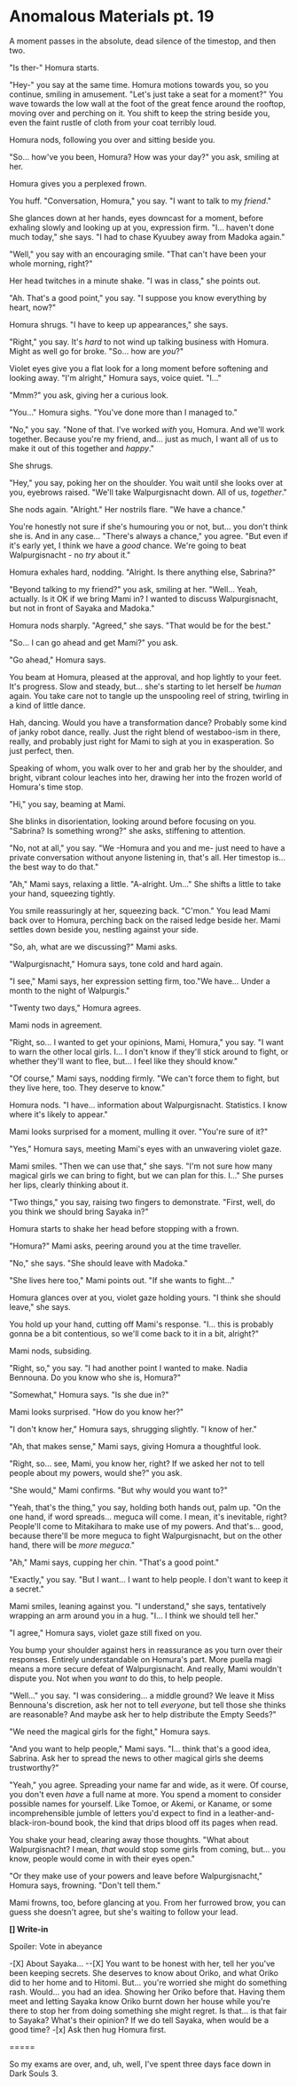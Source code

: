# Anomalous Materials pt. 19

A moment passes in the absolute, dead silence of the timestop, and then two.

"Is ther-" Homura starts.

"Hey-" you say at the same time. Homura motions towards you, so you continue, smiling in amusement. "Let's just take a seat for a moment?" You wave towards the low wall at the foot of the great fence around the rooftop, moving over and perching on it. You shift to keep the string beside you, even the faint rustle of cloth from your coat terribly loud.

Homura nods, following you over and sitting beside you.

"So... how've you been, Homura? How was your day?" you ask, smiling at her.

Homura gives you a perplexed frown.

You huff. "Conversation, Homura," you say. "I want to talk to my *friend*."

She glances down at her hands, eyes downcast for a moment, before exhaling slowly and looking up at you, expression firm. "I... haven't done much today," she says. "I had to chase Kyuubey away from Madoka again."

"Well," you say with an encouraging smile. "That can't have been your whole morning, right?"

Her head twitches in a minute shake. "I was in class," she points out.

"Ah. That's a good point," you say. "I suppose you know everything by heart, now?"

Homura shrugs. "I have to keep up appearances," she says.

"Right," you say. It's *hard* to not wind up talking business with Homura. Might as well go for broke. "So... how are *you*?"

Violet eyes give you a flat look for a long moment before softening and looking away. "I'm alright," Homura says, voice quiet. "I..."

"Mmm?" you ask, giving her a curious look.

"You..." Homura sighs. "You've done more than I managed to."

"No," you say. "None of that. I've worked *with* you, Homura. And we'll work together. Because you're my friend, and... just as much, I want all of us to make it out of this together and *happy*."

She shrugs.

"Hey," you say, poking her on the shoulder. You wait until she looks over at you, eyebrows raised. "We'll take Walpurgisnacht down. All of us, *together*."

She nods again. "Alright." Her nostrils flare. "We have a chance."

You're honestly not sure if she's humouring you or not, but... you don't think she is. And in any case... "There's always a chance," you agree. "But even if it's early yet, I think we have a *good* chance. We're going to beat Walpurgisnacht - no *try* about it."

Homura exhales hard, nodding. "Alright. Is there anything else, Sabrina?"

"Beyond talking to my friend?" you ask, smiling at her. "Well... Yeah, actually. Is it OK if we bring Mami in? I wanted to discuss Walpurgisnacht, but not in front of Sayaka and Madoka."

Homura nods sharply. "Agreed," she says. "That would be for the best."

"So... I can go ahead and get Mami?" you ask.

"Go ahead," Homura says.

You beam at Homura, pleased at the approval, and hop lightly to your feet. It's progress. Slow and steady, but... she's starting to let herself be *human* again. You take care not to tangle up the unspooling reel of string, twirling in a kind of little dance.

Hah, dancing. Would you have a transformation dance? Probably some kind of janky robot dance, really. Just the right blend of westaboo-ism in there, really, and probably just right for Mami to sigh at you in exasperation. So just perfect, then.

Speaking of whom, you walk over to her and grab her by the shoulder, and bright, vibrant colour leaches into her, drawing her into the frozen world of Homura's time stop.

"Hi," you say, beaming at Mami.

She blinks in disorientation, looking around before focusing on you. "Sabrina? Is something wrong?" she asks, stiffening to attention.

"No, not at all," you say. "We -Homura and you and me- just need to have a private conversation without anyone listening in, that's all. Her timestop is... the best way to do that."

"Ah," Mami says, relaxing a little. "A-alright. Um..." She shifts a little to take your hand, squeezing tightly.

You smile reassuringly at her, squeezing back. "C'mon." You lead Mami back over to Homura, perching back on the raised ledge beside her. Mami settles down beside you, nestling against your side.

"So, ah, what are we discussing?" Mami asks.

"Walpurgisnacht," Homura says, tone cold and hard again.

"I see," Mami says, her expression setting firm, too."We have... Under a month to the night of Walpurgis."

"Twenty two days," Homura agrees.

Mami nods in agreement.

"Right, so... I wanted to get your opinions, Mami, Homura," you say. "I want to warn the other local girls. I... I don't know if they'll stick around to fight, or whether they'll want to flee, but... I feel like they should know."

"Of course," Mami says, nodding firmly. "We can't force them to fight, but they live here, too. They deserve to know."

Homura nods. "I have... information about Walpurgisnacht. Statistics. I know where it's likely to appear."

Mami looks surprised for a moment, mulling it over. "You're sure of it?"

"Yes," Homura says, meeting Mami's eyes with an unwavering violet gaze.

Mami smiles. "Then we can use that," she says. "I'm not sure how many magical girls we can bring to fight, but we can plan for this. I..." She purses her lips, clearly thinking about it.

"Two things," you say, raising two fingers to demonstrate. "First, well, do you think we should bring Sayaka in?"

Homura starts to shake her head before stopping with a frown.

"Homura?" Mami asks, peering around you at the time traveller.

"No," she says. "She should leave with Madoka."

"She lives here too," Mami points out. "If she wants to fight..."

Homura glances over at you, violet gaze holding yours. "I think she should leave," she says.

You hold up your hand, cutting off Mami's response. "I... this is probably gonna be a bit contentious, so we'll come back to it in a bit, alright?"

Mami nods, subsiding.

"Right, so," you say. "I had another point I wanted to make. Nadia Bennouna. Do you know who she is, Homura?"

"Somewhat," Homura says. "Is she due in?"

Mami looks surprised. "How do you know her?"

"I don't know her," Homura says, shrugging slightly. "I know of her."

"Ah, that makes sense," Mami says, giving Homura a thoughtful look.

"Right, so... see, Mami, you know her, right? If we asked her not to tell people about my powers, would she?" you ask.

"She would," Mami confirms. "But why would you want to?"

"Yeah, that's the thing," you say, holding both hands out, palm up. "On the one hand, if word spreads... meguca will come. I mean, it's inevitable, right? People'll come to Mitakihara to make use of my powers. And that's... good, because there'll be more meguca to fight Walpurgisnacht, but on the other hand, there will be *more meguca*."

"Ah," Mami says, cupping her chin. "That's a good point."

"Exactly," you say. "But I want... I want to help people. I don't want to keep it a secret."

Mami smiles, leaning against you. "I understand," she says, tentatively wrapping an arm around you in a hug. "I... I think we should tell her."

"I agree," Homura says, violet gaze still fixed on you.

You bump your shoulder against hers in reassurance as you turn over their responses. Entirely understandable on Homura's part. More puella magi means a more secure defeat of Walpurgisnacht. And really, Mami wouldn't dispute you. Not when you *want* to do this, to help people.

"Well..." you say. "I was considering... a middle ground? We leave it Miss Bennouna's discretion, ask her not to tell *everyone*, but tell those she thinks are reasonable? And maybe ask her to help distribute the Empty Seeds?"

"We need the magical girls for the fight," Homura says.

"And you want to help people," Mami says. "I... think that's a good idea, Sabrina. Ask her to spread the news to other magical girls she deems trustworthy?"

"Yeah," you agree. Spreading your name far and wide, as it were. Of course, you don't even *have* a full name at more. You spend a moment to consider possible names for yourself. Like Tomoe, or Akemi, or Kaname, or some incomprehensible jumble of letters you'd expect to find in a leather-and-black-iron-bound book, the kind that drips blood off its pages when read.

You shake your head, clearing away those thoughts. "What about Walpurgisnacht? I mean, *that* would stop some girls from coming, but... you know, people would come in with their eyes open."

"Or they make use of your powers and leave before Walpurgisnacht," Homura says, frowning. "Don't tell them."

Mami frowns, too, before glancing at you. From her furrowed brow, you can guess she doesn't agree, but she's waiting to follow your lead.

**\[] Write-in**

Spoiler: Vote in abeyance

\-\[X] About Sayaka...
\--\[X] You want to be honest with her, tell her you've been keeping secrets. She deserves to know about Oriko, and what Oriko did to her home and to Hitomi. But... you're worried she might do something rash. Would... you had an idea. Showing her Oriko before that. Having them meet and letting Sayaka know Oriko burnt down her house while you're there to stop her from doing something she might regret. Is that... is that fair to Sayaka? What's their opinion? If we do tell Sayaka, when would be a good time?
\-\[x] Ask then hug Homura first.

\=====​

So my exams are over, and, uh, well, I've spent three days face down in Dark Souls 3.
